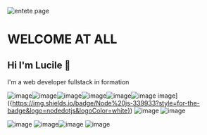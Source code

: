 ![entete page]( enteteREADME.avi"entetepage")


# **WELCOME AT ALL**
## Hi I'm Lucile 👋
I'm a web developer fullstack in formation

![image]({https://img.shields.io/badge/Markdown-000000?style=for-the-badge&logo=markdown&logoColor=white})![image]({https://img.shields.io/badge/HTML5-E34F26?style=for-the-badge&logo=html5&logoColor=white})![image]({https://img.shields.io/badge/CSS3-1572B6?style=for-the-badge&logo=css3&logoColor=white})![image]({https://img.shields.io/badge/Sass-CC6699?style=for-the-badge&logo=sass&logoColor=white})![image]({https://img.shields.io/badge/JavaScript-323330?style=for-the-badge&logo=javascript&logoColor=F7DF1E})![image]({https://img.shields.io/badge/React-20232A?style=for-the-badge&logo=react&logoColor=61DAFB})
image]({https://img.shields.io/badge/Node%20js-339933?style=for-the-badge&logo=nodedotjs&logoColor=white})
![image]({https://img.shields.io/badge/PostgreSQL-316192?style=for-the-badge&logo=postgresql&logoColor=white})
![image]({https://img.shields.io/badge/Express%20js-000000?style=for-the-badge&logo=express&logoColor=white})



![image]({https://img.shields.io/badge/VSCode-0078D4?style=for-the-badge&logo=visual%20studio%20code&logoColor=white})
![image]({https://img.shields.io/badge/GitHub-100000?style=for-the-badge&logo=github&logoColor=white})![image]({https://img.shields.io/badge/Notion-000000?style=for-the-badge&logo=notion&logoColor=white})
![image]({BadgeURLHere})




